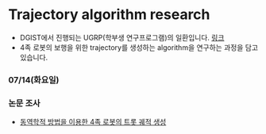 # Trajectory algorithm research
* DGIST에서 진행되는 UGRP(학부생 연구프로그램)의 일환입니다. [링크](http://course.dgist.ac.kr/index.php/(%ED%99%95%EC%9E%A5%EB%90%9C_%EC%82%B6)_DGIST_%EC%BA%A0%ED%8D%BC%EC%8A%A4_%EC%83%9D%ED%99%9C_%EC%95%88%EC%A0%84%EC%9D%84_%EC%9C%84%ED%95%9C_4%EC%A1%B1_%EB%B3%B4%ED%96%89%EB%A1%9C%EB%B4%87_%EA%B0%9C%EB%B0%9C)
* 4족 로봇의 보행을 위한 trajectory를 생성하는 algorithm을 연구하는 과정을 담고있습니다.

### 07/14(화요일)
### 논문 조사

* [동역학적 방법을 이용한 4족 로봇의 트롯 궤적 생성](http://www.dbpia.co.kr/journal/articleDetail?nodeId=NODE02365854)
